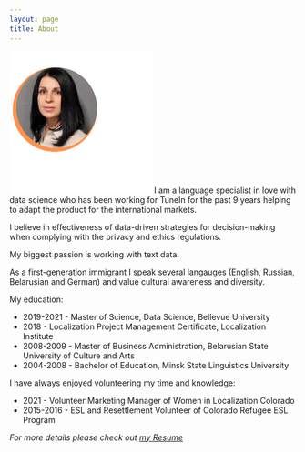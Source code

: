 ```yaml
---
layout: page
title: About
---
```

<img src ="images/natalliac%20(2).png">                                                               
I am a language specialist in love with data science who has been working for TuneIn for the past 9 years helping to adapt the product for the international markets. 

I believe in effectiveness of data-driven strategies for decision-making when complying with the privacy and ethics regulations. 

My biggest passion is working with text data.

As a first-generation immigrant I speak several langauges (English, Russian, Belarusian and German) and value cultural awareness and diversity. 

My education:
- 2019-2021 - Master of Science, Data Science, Bellevue University
- 2018 - Localization Project Management Certificate, Localization Institute
- 2008-2009 - Master of Business Administration, Belarusian State University of Culture and Arts
- 2004-2008 - Bachelor of Education, Minsk State Linguistics University

I have always enjoyed volunteering my time and knowledge:

- 2021 - Volunteer Marketing Manager of Women in Localization Colorado
- 2015-2016 - ESL and Resettlement Volunteer of Colorado Refugee ESL Program

*For more details please check out [my Resume](https://github.com/natacasey/natacasey.github.io/blob/main/images/Project%20Manager%20Creative%20Professional%20Resume%20(2).pdf)*
